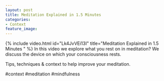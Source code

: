 ```yaml
---
layout: post
title: Meditation Explained in 1.5 Minutes
categories:
- Context
feature_image: 
---
```


{% include video.html id="Lk4JvVEi13I" title="Meditation Explained in 1.5 Minutes " %}
In this video we explore what you rest on in meditation? We discuss the device on which your consciousness rests.

Tips, techniques & context to help improve your meditation. 

#context #meditation #mindfulness 